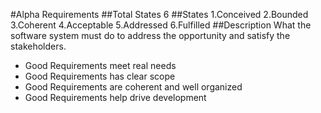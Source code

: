 #Alpha
Requirements
##Total States
6
##States
1.Conceived
2.Bounded
3.Coherent
4.Acceptable
5.Addressed
6.Fulfilled
##Description
What the software system must do to address the opportunity and satisfy
the stakeholders.
- Good Requirements meet real needs 
- Good Requirements has clear scope
- Good Requirements are coherent and well organized
- Good Requirements help drive development


